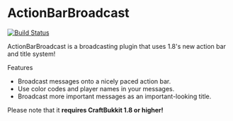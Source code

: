 ActionBarBroadcast
==================
[![Build Status](https://snap-ci.com/Squawkers13/ActionBarBroadcast/branch/master/build_image)](https://snap-ci.com/Squawkers13/ActionBarBroadcast/branch/master)

ActionBarBroadcast is a broadcasting plugin that uses 1.8's new action bar and title system!

Features
* Broadcast messages onto a nicely paced action bar.
* Use color codes and player names in your messages.
* Broadcast more important messages as an important-looking title.

Please note that it **requires CraftBukkit 1.8 or higher!**
